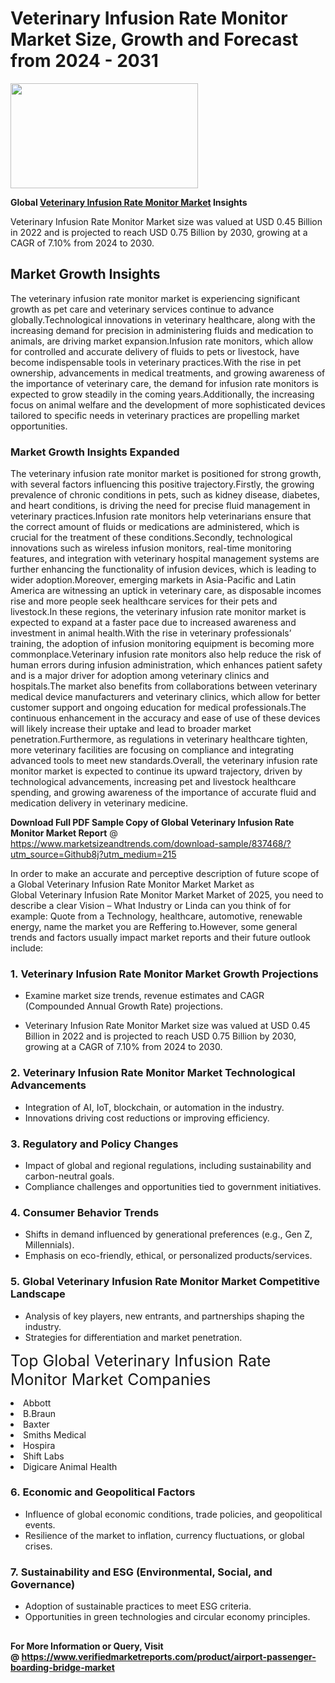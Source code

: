 <H1>Veterinary Infusion Rate Monitor Market Size, Growth and Forecast from 2024 - 2031</H1><img class="aligncenter size-medium wp-image-584254" src="https://thirdeyenews.in/wp-content/uploads/2024/09/Global-Market-Research-300x168.jpeg" alt="" width="300" height="168" /><p><strong>Global&nbsp;<a href="https://www.marketsizeandtrends.com/download-sample/837468/?utm_source=Github8j?utm_medium=215">Veterinary Infusion Rate Monitor Market</a> Insights</strong></p><p>Veterinary Infusion Rate Monitor Market size was valued at USD 0.45 Billion in 2022 and is projected to reach USD 0.75 Billion by 2030, growing at a CAGR of 7.10% from 2024 to 2030.</p><p><h2>Market Growth Insights</h2> <p>The veterinary infusion rate monitor market is experiencing significant growth as pet care and veterinary services continue to advance globally.Technological innovations in veterinary healthcare, along with the increasing demand for precision in administering fluids and medication to animals, are driving market expansion.Infusion rate monitors, which allow for controlled and accurate delivery of fluids to pets or livestock, have become indispensable tools in veterinary practices.With the rise in pet ownership, advancements in medical treatments, and growing awareness of the importance of veterinary care, the demand for infusion rate monitors is expected to grow steadily in the coming years.Additionally, the increasing focus on animal welfare and the development of more sophisticated devices tailored to specific needs in veterinary practices are propelling market opportunities. <h3>Market Growth Insights Expanded</h3> <p>The veterinary infusion rate monitor market is positioned for strong growth, with several factors influencing this positive trajectory.Firstly, the growing prevalence of chronic conditions in pets, such as kidney disease, diabetes, and heart conditions, is driving the need for precise fluid management in veterinary practices.Infusion rate monitors help veterinarians ensure that the correct amount of fluids or medications are administered, which is crucial for the treatment of these conditions.Secondly, technological innovations such as wireless infusion monitors, real-time monitoring features, and integration with veterinary hospital management systems are further enhancing the functionality of infusion devices, which is leading to wider adoption.Moreover, emerging markets in Asia-Pacific and Latin America are witnessing an uptick in veterinary care, as disposable incomes rise and more people seek healthcare services for their pets and livestock.In these regions, the veterinary infusion rate monitor market is expected to expand at a faster pace due to increased awareness and investment in animal health.With the rise in veterinary professionals’ training, the adoption of infusion monitoring equipment is becoming more commonplace.Veterinary infusion rate monitors also help reduce the risk of human errors during infusion administration, which enhances patient safety and is a major driver for adoption among veterinary clinics and hospitals.The market also benefits from collaborations between veterinary medical device manufacturers and veterinary clinics, which allow for better customer support and ongoing education for medical professionals.The continuous enhancement in the accuracy and ease of use of these devices will likely increase their uptake and lead to broader market penetration.Furthermore, as regulations in veterinary healthcare tighten, more veterinary facilities are focusing on compliance and integrating advanced tools to meet new standards.Overall, the veterinary infusion rate monitor market is expected to continue its upward trajectory, driven by technological advancements, increasing pet and livestock healthcare spending, and growing awareness of the importance of accurate fluid and medication delivery in veterinary medicine.</p><p><span class=""><strong>Download Full PDF Sample Copy of Global Veterinary Infusion Rate Monitor Market Report</strong> @ <a href="https://www.marketsizeandtrends.com/download-sample/837468/?utm_source=Github8j?utm_medium=215" target="_blank">https://www.marketsizeandtrends.com/download-sample/837468/?utm_source=Github8j?utm_medium=215</a></span></p><p>In order to make an accurate and perceptive description of future scope of a Global&nbsp;Veterinary Infusion Rate Monitor Market Market as Global&nbsp;Veterinary Infusion Rate Monitor Market Market of 2025, you need to describe a clear Vision &ndash; What Industry or Linda can you think of for example: Quote from a Technology, healthcare, automotive, renewable energy, name the market you are Reffering to.However, some general trends and factors usually impact market reports and their future outlook include:</p><h3>1.&nbsp;<strong>Veterinary Infusion Rate Monitor Market Growth Projections</strong></h3><ul><li>Examine market size trends, revenue estimates and CAGR (Compounded Annual Growth Rate) projections.</li><li><p>Veterinary Infusion Rate Monitor Market size was valued at USD 0.45 Billion in 2022 and is projected to reach USD 0.75 Billion by 2030, growing at a CAGR of 7.10% from 2024 to 2030.</p></li></ul><h3>2.&nbsp;<strong>Veterinary Infusion Rate Monitor Market Technological Advancements</strong></h3><ul><li>Integration of AI, IoT, blockchain, or automation in the industry.</li><li>Innovations driving cost reductions or improving efficiency.</li></ul><h3>3.&nbsp;<strong>Regulatory and Policy Changes</strong></h3><ul><li>Impact of global and regional regulations, including sustainability and carbon-neutral goals.</li><li>Compliance challenges and opportunities tied to government initiatives.</li></ul><h3>4.&nbsp;<strong>Consumer Behavior Trends</strong></h3><ul><li>Shifts in demand influenced by generational preferences (e.g., Gen Z, Millennials).</li><li>Emphasis on eco-friendly, ethical, or personalized products/services.</li></ul><h3>5.&nbsp;<strong>Global Veterinary Infusion Rate Monitor Market Competitive Landscape</strong></h3><ul><li>Analysis of key players, new entrants, and partnerships shaping the industry.</li><li>Strategies for differentiation and market penetration.</li></ul><p data-pm-slice="1 1 []"><span style="color: inherit; font-family: inherit; font-size: 25px;">Top Global Veterinary Infusion Rate Monitor Market Companies</span></p><div class="" data-test-id=""><p><li>Abbott</li><li> B.Braun</li><li> Baxter</li><li> Smiths Medical</li><li> Hospira</li><li> Shift Labs</li><li> Digicare Animal Health</li></p></div><h3>6.&nbsp;<strong>Economic and Geopolitical Factors</strong></h3><ul><li>Influence of global economic conditions, trade policies, and geopolitical events.</li><li>Resilience of the market to inflation, currency fluctuations, or global crises.</li></ul><h3>7.&nbsp;<strong>Sustainability and ESG (Environmental, Social, and Governance)</strong></h3><ul><li>Adoption of sustainable practices to meet ESG criteria.</li><li>Opportunities in green technologies and circular economy principles.</li></ul><h2><strong style="font-size: 14px;">For More Information or Query, Visit @&nbsp;</strong><a style="background-color: #ffffff; font-size: 14px;" href="https://www.marketsizeandtrends.com/report/veterinary-infusion-rate-monitor-market/" target="_blank">https://www.verifiedmarketreports.com/product/airport-passenger-boarding-bridge-market</a></h2>
